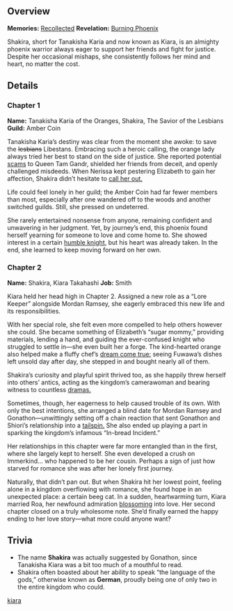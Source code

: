 <!-- title: Shakira -->
<!-- quote: We must save the lesbians! -->
<!-- chapters: -1 -->
<!-- images: (Shakira's Chapter 1 Profile), (Shakira fighting Stains along with others), (Recollection - Takanashi Kiara), (Shakira's Chapter 2 Profile), (Shakira in Chapter 2's Ending) -->
<!-- model: false -->

## Overview

**Memories:** [Recollected](https://youtu.be/A3bQdV_sl08)
**Revelation:** [Burning Phoenix](#entry:burning-phoenix-entry)

Shakira, short for Tanakisha Karia and now known as Kiara, is an almighty phoenix warrior always eager to support her friends and fight for justice. Despite her occasional mishaps, she consistently follows her mind and heart, no matter the cost.

## Details

### Chapter 1

**Name:** Tanakisha Karia of the Oranges, Shakira, The Savior of the Lesbians
**Guild:** Amber Coin

Tanakisha Karia’s destiny was clear from the moment she awoke: to save the ~~lesbians~~ Libestans. Embracing such a heroic calling, the orange lady always tried her best to stand on the side of justice. She reported potential [scams](https://www.youtube.com/live/qKlzaYirN88?feature=shared&t=1129) to Queen Tam Gandr, shielded her friends from deceit, and openly challenged misdeeds. When Nerissa kept pestering Elizabeth to gain her affection, Shakira didn’t hesitate to [call her out.](https://www.youtube.com/live/3cr3DLpyB60?si=lQ_VjUGHZ9A1G2r7&t=13330)

Life could feel lonely in her guild; the Amber Coin had far fewer members than most, especially after one wandered off to the woods and another switched guilds. Still, she pressed on undeterred.

She rarely entertained nonsense from anyone, remaining confident and unwavering in her judgment. Yet, by journey’s end, this phoenix found herself yearning for someone to love and come home to. She showed interest in a certain [humble knight,](https://www.youtube.com/live/3cr3DLpyB60?feature=shared&t=21557) but his heart was already taken. In the end, she learned to keep moving forward on her own.

### Chapter 2

**Name:** Shakira, Kiara Takahashi
**Job:** Smith

Kiara held her head high in Chapter 2. Assigned a new role as a “Lore Keeper” alongside Mordan Ramsey, she eagerly embraced this new life and its responsibilities.

With her special role, she felt even more compelled to help others however she could. She became something of Elizabeth’s “sugar mommy,” providing materials, lending a hand, and guiding the ever-confused knight who struggled to settle in—she even built her a forge. The kind-hearted orange also helped make a fluffy chef’s [dream come true:](https://www.youtube.com/live/wCysZh57Hcc?si=amYBd0PYc_tTX567&t=18155) seeing Fuwawa’s dishes left unsold day after day, she stepped in and bought nearly all of them.

Shakira’s curiosity and playful spirit thrived too, as she happily threw herself into others’ antics, acting as the kingdom’s camerawoman and bearing witness to countless [dramas.](https://www.youtube.com/live/wCysZh57Hcc?t=14970)

Sometimes, though, her eagerness to help caused trouble of its own. With only the best intentions, she arranged a blind date for Mordan Ramsey and Gonathon—unwittingly setting off a chain reaction that sent Gonathon and Shiori’s relationship into a [tailspin.](https://www.youtube.com/live/wCysZh57Hcc?t=8832) She also ended up playing a part in sparking the kingdom’s infamous “In-bread Incident.”

Her relationships in this chapter were far more entangled than in the first, where she largely kept to herself. She even developed a crush on Immerkind… who happened to be her cousin. Perhaps a sign of just how starved for romance she was after her lonely first journey.

Naturally, that didn’t pan out. But when Shakira hit her lowest point, feeling alone in a kingdom overflowing with romance, she found hope in an unexpected place: a certain beeg cat. In a sudden, heartwarming turn, Kiara married Roa, her newfound admiration [blossoming](https://www.youtube.com/live/ngfdLbrpeM4?si=eGpYwslFn09813CQ&t=13080) into love. Her second chapter closed on a truly wholesome note. She’d finally earned the happy ending to her love story—what more could anyone want?

## Trivia

- The name **Shakira** was actually suggested by Gonathon, since Tanakisha Kiara was a bit too much of a mouthful to read.
- Shakira often boasted about her ability to speak “the language of the gods,” otherwise known as **German**, proudly being one of only two in the entire kingdom who could.

[kiara](#easter:easter-kiara)
